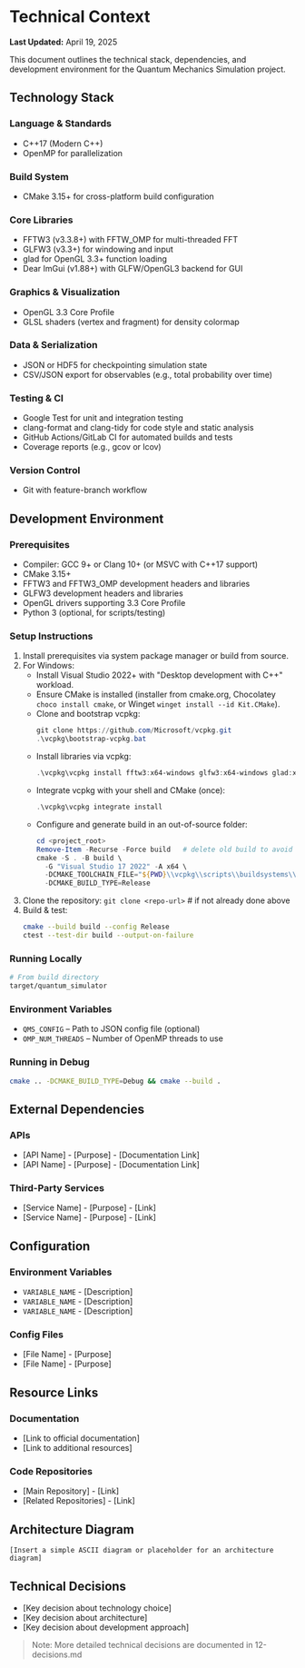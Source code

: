 # Technical Context

**Last Updated:** April 19, 2025

This document outlines the technical stack, dependencies, and development environment for the Quantum Mechanics Simulation project.

## Technology Stack

### Language & Standards
* C++17 (Modern C++)
* OpenMP for parallelization

### Build System
* CMake 3.15+ for cross-platform build configuration

### Core Libraries
* FFTW3 (v3.3.8+) with FFTW_OMP for multi-threaded FFT
* GLFW3 (v3.3+) for windowing and input
* glad for OpenGL 3.3+ function loading
* Dear ImGui (v1.88+) with GLFW/OpenGL3 backend for GUI

### Graphics & Visualization
* OpenGL 3.3 Core Profile
* GLSL shaders (vertex and fragment) for density colormap

### Data & Serialization
* JSON or HDF5 for checkpointing simulation state
* CSV/JSON export for observables (e.g., total probability over time)

### Testing & CI
* Google Test for unit and integration testing
* clang-format and clang-tidy for code style and static analysis
* GitHub Actions/GitLab CI for automated builds and tests
* Coverage reports (e.g., gcov or lcov)

### Version Control
* Git with feature-branch workflow

## Development Environment

### Prerequisites
* Compiler: GCC 9+ or Clang 10+ (or MSVC with C++17 support)
* CMake 3.15+
* FFTW3 and FFTW3_OMP development headers and libraries
* GLFW3 development headers and libraries
* OpenGL drivers supporting 3.3 Core Profile
* Python 3 (optional, for scripts/testing)

### Setup Instructions
1. Install prerequisites via system package manager or build from source.
2. For Windows:
   - Install Visual Studio 2022+ with "Desktop development with C++" workload.
   - Ensure CMake is installed (installer from cmake.org, Chocolatey `choco install cmake`, or Winget `winget install --id Kit.CMake`).
   - Clone and bootstrap vcpkg:
     ```powershell
     git clone https://github.com/Microsoft/vcpkg.git
     .\vcpkg\bootstrap-vcpkg.bat
     ```
   - Install libraries via vcpkg:
     ```powershell
     .\vcpkg\vcpkg install fftw3:x64-windows glfw3:x64-windows glad:x64-windows nlohmann-json:x64-windows hdf5:x64-windows imgui[glfw-binding,opengl3-binding]:x64-windows gtest:x64-windows --recurse
     ```
   - Integrate vcpkg with your shell and CMake (once):
     ```powershell
     .\vcpkg\vcpkg integrate install
     ```
   - Configure and generate build in an out-of-source folder:
     ```powershell
     cd <project_root>
     Remove-Item -Recurse -Force build   # delete old build to avoid cache mismatches
     cmake -S . -B build \
       -G "Visual Studio 17 2022" -A x64 \
       -DCMAKE_TOOLCHAIN_FILE="${PWD}\\vcpkg\\scripts\\buildsystems\\vcpkg.cmake" \
       -DCMAKE_BUILD_TYPE=Release
     ```
3. Clone the repository: `git clone <repo-url>`  # if not already done above
4. Build & test:
   ```bash
   cmake --build build --config Release
   ctest --test-dir build --output-on-failure
   ```

### Running Locally
```bash
# From build directory
target/quantum_simulator
```

### Environment Variables
* `QMS_CONFIG` – Path to JSON config file (optional)
* `OMP_NUM_THREADS` – Number of OpenMP threads to use

### Running in Debug
```bash
cmake .. -DCMAKE_BUILD_TYPE=Debug && cmake --build .
```

## External Dependencies

### APIs
* [API Name] - [Purpose] - [Documentation Link]
* [API Name] - [Purpose] - [Documentation Link]

### Third-Party Services
* [Service Name] - [Purpose] - [Link]
* [Service Name] - [Purpose] - [Link]

## Configuration

### Environment Variables
* `VARIABLE_NAME` - [Description]
* `VARIABLE_NAME` - [Description]
* `VARIABLE_NAME` - [Description]

### Config Files
* [File Name] - [Purpose]
* [File Name] - [Purpose]

## Resource Links

### Documentation
* [Link to official documentation]
* [Link to additional resources]

### Code Repositories
* [Main Repository] - [Link]
* [Related Repositories] - [Link]

## Architecture Diagram
```
[Insert a simple ASCII diagram or placeholder for an architecture diagram]
```

## Technical Decisions
* [Key decision about technology choice]
* [Key decision about architecture]
* [Key decision about development approach]

> Note: More detailed technical decisions are documented in 12-decisions.md